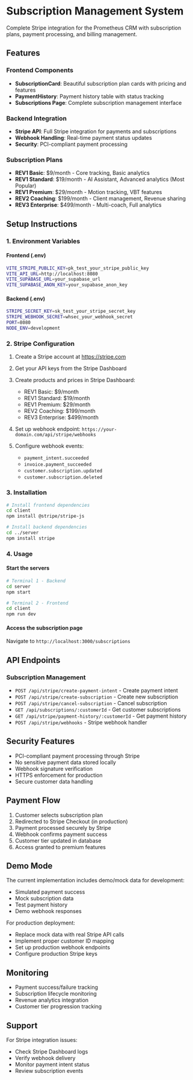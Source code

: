 # Subscription Management System

Complete Stripe integration for the Prometheus CRM with subscription plans, payment processing, and billing management.

## Features

### Frontend Components
- **SubscriptionCard**: Beautiful subscription plan cards with pricing and features
- **PaymentHistory**: Payment history table with status tracking
- **Subscriptions Page**: Complete subscription management interface

### Backend Integration
- **Stripe API**: Full Stripe integration for payments and subscriptions
- **Webhook Handling**: Real-time payment status updates
- **Security**: PCI-compliant payment processing

### Subscription Plans
- **REV1 Basic**: $9/month - Core tracking, Basic analytics
- **REV1 Standard**: $19/month - AI Assistant, Advanced analytics (Most Popular)
- **REV1 Premium**: $29/month - Motion tracking, VBT features
- **REV2 Coaching**: $199/month - Client management, Revenue sharing
- **REV3 Enterprise**: $499/month - Multi-coach, Full analytics

## Setup Instructions

### 1. Environment Variables

#### Frontend (.env)
```bash
VITE_STRIPE_PUBLIC_KEY=pk_test_your_stripe_public_key
VITE_API_URL=http://localhost:8080
VITE_SUPABASE_URL=your_supabase_url
VITE_SUPABASE_ANON_KEY=your_supabase_anon_key
```

#### Backend (.env)
```bash
STRIPE_SECRET_KEY=sk_test_your_stripe_secret_key
STRIPE_WEBHOOK_SECRET=whsec_your_webhook_secret
PORT=8080
NODE_ENV=development
```

### 2. Stripe Configuration

1. Create a Stripe account at https://stripe.com
2. Get your API keys from the Stripe Dashboard
3. Create products and prices in Stripe Dashboard:
   - REV1 Basic: $9/month
   - REV1 Standard: $19/month  
   - REV1 Premium: $29/month
   - REV2 Coaching: $199/month
   - REV3 Enterprise: $499/month

4. Set up webhook endpoint: `https://your-domain.com/api/stripe/webhooks`
5. Configure webhook events:
   - `payment_intent.succeeded`
   - `invoice.payment_succeeded`
   - `customer.subscription.updated`
   - `customer.subscription.deleted`

### 3. Installation

```bash
# Install frontend dependencies
cd client
npm install @stripe/stripe-js

# Install backend dependencies  
cd ../server
npm install stripe
```

### 4. Usage

#### Start the servers
```bash
# Terminal 1 - Backend
cd server
npm start

# Terminal 2 - Frontend
cd client  
npm run dev
```

#### Access the subscription page
Navigate to `http://localhost:3000/subscriptions`

## API Endpoints

### Subscription Management
- `POST /api/stripe/create-payment-intent` - Create payment intent
- `POST /api/stripe/create-subscription` - Create new subscription
- `POST /api/stripe/cancel-subscription` - Cancel subscription
- `GET /api/subscriptions/:customerId` - Get customer subscriptions
- `GET /api/stripe/payment-history/:customerId` - Get payment history
- `POST /api/stripe/webhooks` - Stripe webhook handler

## Security Features

- PCI-compliant payment processing through Stripe
- No sensitive payment data stored locally
- Webhook signature verification
- HTTPS enforcement for production
- Secure customer data handling

## Payment Flow

1. Customer selects subscription plan
2. Redirected to Stripe Checkout (in production)
3. Payment processed securely by Stripe
4. Webhook confirms payment success
5. Customer tier updated in database
6. Access granted to premium features

## Demo Mode

The current implementation includes demo/mock data for development:
- Simulated payment success
- Mock subscription data
- Test payment history
- Demo webhook responses

For production deployment:
- Replace mock data with real Stripe API calls
- Implement proper customer ID mapping
- Set up production webhook endpoints
- Configure production Stripe keys

## Monitoring

- Payment success/failure tracking
- Subscription lifecycle monitoring
- Revenue analytics integration
- Customer tier progression tracking

## Support

For Stripe integration issues:
- Check Stripe Dashboard logs
- Verify webhook delivery
- Monitor payment intent status
- Review subscription events
